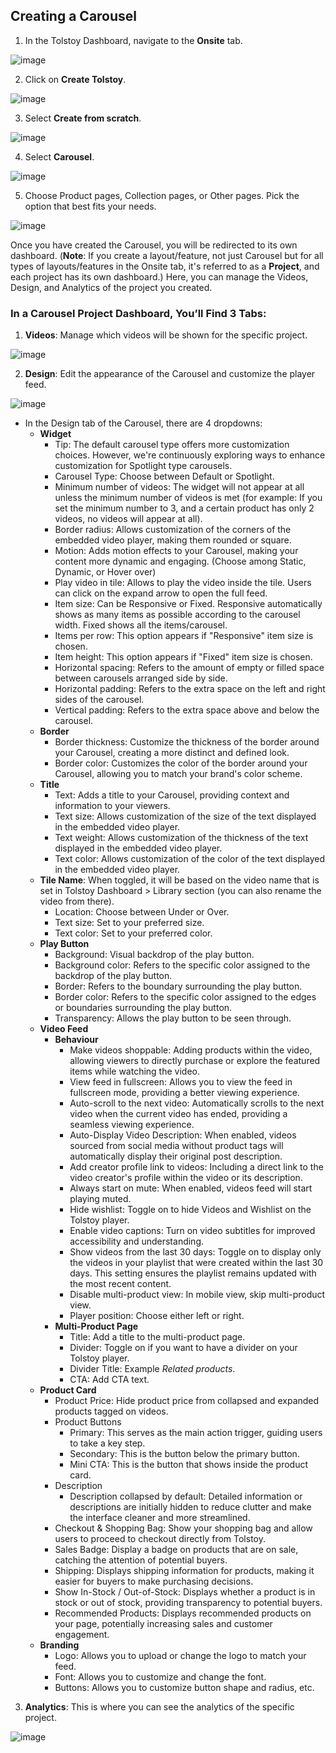 ## Creating a Carousel

1. In the Tolstoy Dashboard, navigate to the **Onsite** tab.

![image](https://github.com/user-attachments/assets/56626781-c053-46af-8713-501c2779378d)

2. Click on **Create Tolstoy**.

![image](https://github.com/user-attachments/assets/a96b6c6f-86ae-4056-b566-94a0afb82d32)

3. Select **Create from scratch**.

![image](https://github.com/user-attachments/assets/e08e8684-700a-41da-b92d-b40f2a266e3f)

4. Select **Carousel**.

![image](https://github.com/user-attachments/assets/343092e6-6f0b-4074-9c9c-90ba19a76be4)

5. Choose Product pages, Collection pages, or Other pages. Pick the option that best fits your needs.

![image](https://github.com/user-attachments/assets/6408b407-a3e6-482d-aac6-aa54c220ca2f)

Once you have created the Carousel, you will be redirected to its own dashboard. (**Note**: If you create a layout/feature, not just Carousel but for all types of layouts/features in the Onsite tab, it's referred to as a **Project**, and each project has its own dashboard.) Here, you can manage the Videos, Design, and Analytics of the project you created.

### In a Carousel Project Dashboard, You’ll Find 3 Tabs:

1. **Videos**: Manage which videos will be shown for the specific project.

![image](https://github.com/GoTolstoy/tolstoy-toly-kb/assets/159800692/a2830b2a-907e-44cf-accb-a1af4a3f4b05)

2. **Design**: Edit the appearance of the Carousel and customize the player feed.

![image](https://github.com/GoTolstoy/tolstoy-toly-kb/assets/159800692/c4d29ed0-039d-4ac9-a474-40902a2143d6)

   - In the Design tab of the Carousel, there are 4 dropdowns:
     - **Widget**
       - Tip: The default carousel type offers more customization choices. However, we're continuously exploring ways to enhance customization for Spotlight type carousels.
       - Carousel Type: Choose between Default or Spotlight.
       - Minimum number of videos: The widget will not appear at all unless the minimum number of videos is met (for example: If you set the minimum number to 3, and a certain product has only 2 videos, no videos will appear at all).
       - Border radius: Allows customization of the corners of the embedded video player, making them rounded or square.
       - Motion: Adds motion effects to your Carousel, making your content more dynamic and engaging. (Choose among Static, Dynamic, or Hover over)
       - Play video in tile: Allows to play the video inside the tile. Users can click on the expand arrow to open the full feed.
       - Item size: Can be Responsive or Fixed. Responsive automatically shows as many items as possible according to the carousel width. Fixed shows all the items/carousel.
       - Items per row: This option appears if "Responsive" item size is chosen.
       - Item height: This option appears if "Fixed" item size is chosen.
       - Horizontal spacing: Refers to the amount of empty or filled space between carousels arranged side by side.
       - Horizontal padding: Refers to the extra space on the left and right sides of the carousel.
       - Vertical padding: Refers to the extra space above and below the carousel.
     - **Border**
       - Border thickness: Customize the thickness of the border around your Carousel, creating a more distinct and defined look.
       - Border color: Customizes the color of the border around your Carousel, allowing you to match your brand's color scheme.
     - **Title**
       - Text: Adds a title to your Carousel, providing context and information to your viewers.
       - Text size: Allows customization of the size of the text displayed in the embedded video player.
       - Text weight: Allows customization of the thickness of the text displayed in the embedded video player.
       - Text color: Allows customization of the color of the text displayed in the embedded video player.
     - **Tile Name**: When toggled, it will be based on the video name that is set in Tolstoy Dashboard > Library section (you can also rename the video from there).
       - Location: Choose between Under or Over.
       - Text size: Set to your preferred size.
       - Text color: Set to your preferred color.
     - **Play Button**
       - Background: Visual backdrop of the play button.
       - Background color: Refers to the specific color assigned to the backdrop of the play button.
       - Border: Refers to the boundary surrounding the play button.
       - Border color: Refers to the specific color assigned to the edges or boundaries surrounding the play button.
       - Transparency: Allows the play button to be seen through.
     - **Video Feed**
       - **Behaviour**
         - Make videos shoppable: Adding products within the video, allowing viewers to directly purchase or explore the featured items while watching the video.
         - View feed in fullscreen: Allows you to view the feed in fullscreen mode, providing a better viewing experience.
         - Auto-scroll to the next video: Automatically scrolls to the next video when the current video has ended, providing a seamless viewing experience.
         - Auto-Display Video Description: When enabled, videos sourced from social media without product tags will automatically display their original post description.
         - Add creator profile link to videos: Including a direct link to the video creator's profile within the video or its description.
         - Always start on mute: When enabled, videos feed will start playing muted.
         - Hide wishlist: Toggle on to hide Videos and Wishlist on the Tolstoy player.
         - Enable video captions: Turn on video subtitles for improved accessibility and understanding.
         - Show videos from the last 30 days: Toggle on to display only the videos in your playlist that were created within the last 30 days. This setting ensures the playlist remains updated with the most recent content.
         - Disable multi-product view: In mobile view, skip multi-product view.
         - Player position: Choose either left or right.
       - **Multi-Product Page**
         - Title: Add a title to the multi-product page.
         - Divider: Toggle on if you want to have a divider on your Tolstoy player.
         - Divider Title: Example _Related products_.
         - CTA: Add CTA text.
     - **Product Card**
       - Product Price: Hide product price from collapsed and expanded products tagged on videos.
       - Product Buttons
         - Primary: This serves as the main action trigger, guiding users to take a key step.
         - Secondary: This is the button below the primary button.
         - Mini CTA: This is the button that shows inside the product card.
       - Description
         - Description collapsed by default: Detailed information or descriptions are initially hidden to reduce clutter and make the interface cleaner and more streamlined.
       - Checkout & Shopping Bag: Show your shopping bag and allow users to proceed to checkout directly from Tolstoy.
       - Sales Badge: Display a badge on products that are on sale, catching the attention of potential buyers.
       - Shipping: Displays shipping information for products, making it easier for buyers to make purchasing decisions.
       - Show In-Stock / Out-of-Stock: Displays whether a product is in stock or out of stock, providing transparency to potential buyers.
       - Recommended Products: Displays recommended products on your page, potentially increasing sales and customer engagement.
     - **Branding**
       - Logo: Allows you to upload or change the logo to match your feed.
       - Font: Allows you to customize and change the font.
       - Buttons: Allows you to customize button shape and radius, etc.

3. **Analytics**: This is where you can see the analytics of the specific project.

![image](https://github.com/GoTolstoy/tolstoy-toly-kb/assets/159800692/4f530f48-2413-46f4-9cfc-f335cb6e6eb9)
